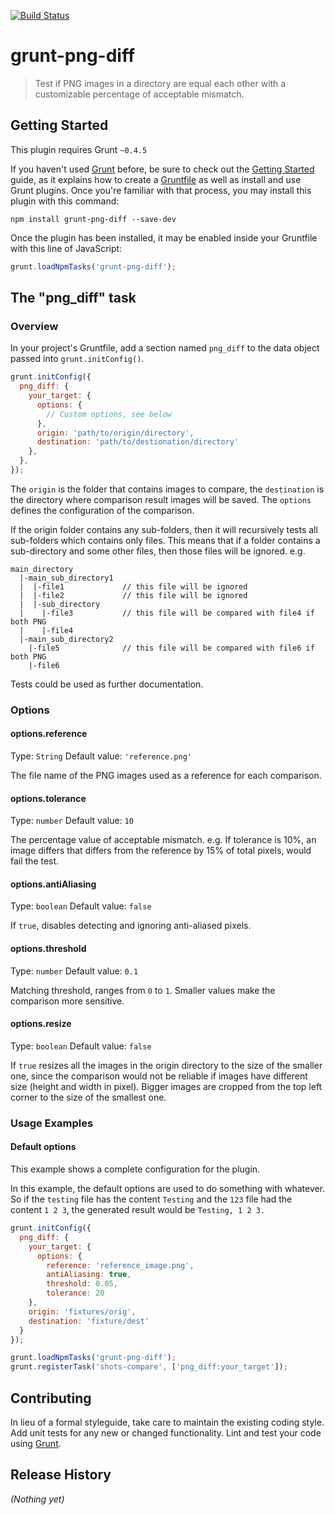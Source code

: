 [![Build Status](https://travis-ci.org/the-software-factory/grunt-png-diff.svg?branch=master)](https://travis-ci.org/the-software-factory/grunt-png-diff)

# grunt-png-diff

> Test if PNG images in a directory are equal each other with a customizable percentage of acceptable mismatch.

## Getting Started
This plugin requires Grunt `~0.4.5`

If you haven't used [Grunt](http://gruntjs.com/) before, be sure to check out the [Getting Started](http://gruntjs.com/getting-started) guide, as it explains how to create a [Gruntfile](http://gruntjs.com/sample-gruntfile) as well as install and use Grunt plugins. Once you're familiar with that process, you may install this plugin with this command:

```shell
npm install grunt-png-diff --save-dev
```

Once the plugin has been installed, it may be enabled inside your Gruntfile with this line of JavaScript:

```js
grunt.loadNpmTasks('grunt-png-diff');
```

## The "png_diff" task

### Overview
In your project's Gruntfile, add a section named `png_diff` to the data object passed into `grunt.initConfig()`.

```js
grunt.initConfig({
  png_diff: {
    your_target: {
      options: {
        // Custom options, see below
      },
      origin: 'path/to/origin/directory',
      destination: 'path/to/destionation/directory'
    },
  },
});
```

The `origin` is the folder that contains images to compare, the `destination` is the directory where comparison result
images will be saved. The `options` defines the configuration of the comparison.

If the origin folder contains any sub-folders, then it will recursively tests all sub-folders which contains only files.
This means that if a folder contains a sub-directory and some other files, then those files will be ignored.
e.g.
```
main_directory
  |-main_sub_directory1
  |  |-file1             // this file will be ignored
  |  |-file2             // this file will be ignored
  |  |-sub_directory
  |    |-file3           // this file will be compared with file4 if both PNG
  |    |-file4
  |-main_sub_directory2
    |-file5              // this file will be compared with file6 if both PNG
    |-file6
```
Tests could be used as further documentation.

### Options

#### options.reference
Type: `String`
Default value: `'reference.png'`

The file name of the PNG images used as a reference for each comparison.

#### options.tolerance
Type: `number`
Default value: `10`

The percentage value of acceptable mismatch. e.g. If tolerance is 10%, an image differs that differs from the reference
by 15% of total pixels, would fail the test.

#### options.antiAliasing
Type: `boolean`
Default value: `false`

If `true`, disables detecting and ignoring anti-aliased pixels.

#### options.threshold
Type: `number`
Default value: `0.1`

Matching threshold, ranges from `0` to `1`. Smaller values make the comparison more sensitive.

#### options.resize
Type: `boolean`
Default value: `false`

If `true` resizes all the images in the origin directory to the size of the smaller one, since the comparison would not
be reliable if images have different size (height and width in pixel). Bigger images are cropped from the top left
corner to the size of the smallest one.

### Usage Examples

#### Default options
This example shows a complete configuration for the plugin.

In this example, the default options are used to do something with whatever. So if the `testing` file has the content `Testing` and the `123` file had the content `1 2 3`, the generated result would be `Testing, 1 2 3.`

```js
grunt.initConfig({
  png_diff: {
    your_target: {
      options: {
        reference: 'reference_image.png',
        antiAliasing: true,
        threshold: 0.05,
        tolerance: 20
    },
    origin: 'fixtures/orig',
    destination: 'fixture/dest'
  }
});

grunt.loadNpmTasks('grunt-png-diff');
grunt.registerTask('shots-compare', ['png_diff:your_target']);
```
## Contributing
In lieu of a formal styleguide, take care to maintain the existing coding style. Add unit tests for any new or changed functionality. Lint and test your code using [Grunt](http://gruntjs.com/).

## Release History
_(Nothing yet)_
